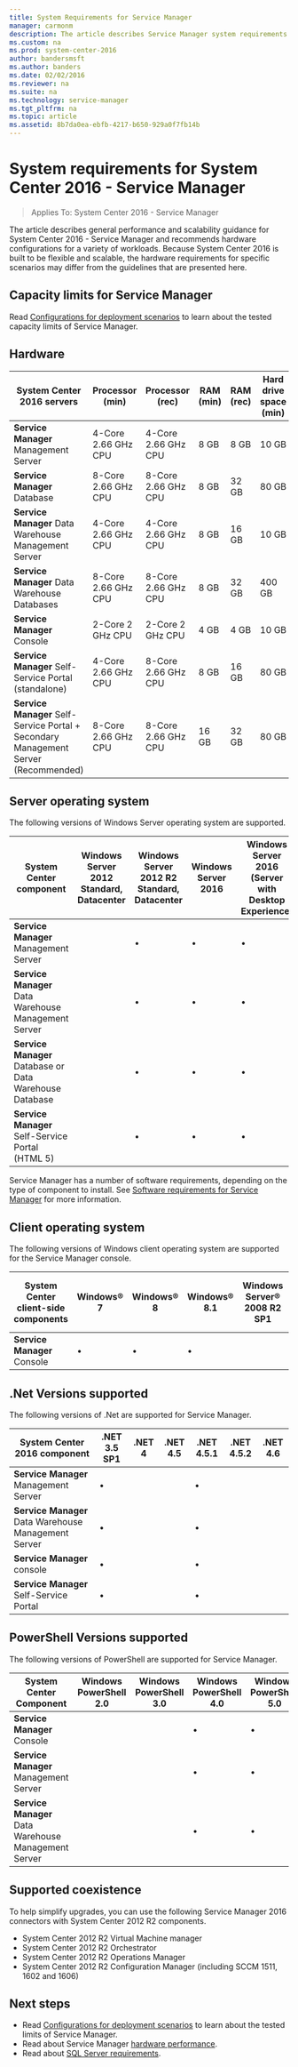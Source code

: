 ```yaml
---
title: System Requirements for Service Manager
manager: carmonm
description: The article describes Service Manager system requirements.
ms.custom: na
ms.prod: system-center-2016
author: bandersmsft
ms.author: banders
ms.date: 02/02/2016
ms.reviewer: na
ms.suite: na
ms.technology: service-manager
ms.tgt_pltfrm: na
ms.topic: article
ms.assetid: 8b7da0ea-ebfb-4217-b650-929a0f7fb14b
---
```


# System requirements for System Center 2016 - Service Manager

>Applies To: System Center 2016 - Service Manager

The article describes general performance and scalability guidance for System Center 2016 - Service Manager and recommends hardware configurations for a variety of workloads. Because System Center 2016 is built to be flexible and scalable, the hardware requirements for specific scenarios may differ from the guidelines that are presented here.  

## Capacity limits for Service Manager

Read [Configurations for deployment scenarios](../sm/plan/plan-configurations-for-deployment-scenarios.md) to learn about the tested capacity limits of Service Manager.

## Hardware

|System Center 2016 servers|Processor (min)|Processor (rec)|RAM (min)|RAM (rec)|Hard drive space (min)|Hard drive space (rec)|
|---------------------------------|---------------------|---------------------|---------------|---------------|----------------------------|----------------------------|
|**Service Manager** Management Server|4-Core 2.66 GHz CPU|4-Core 2.66 GHz CPU|8 GB|8 GB|10 GB|10 GB|
|**Service Manager** Database|8-Core 2.66 GHz CPU|8-Core 2.66 GHz CPU|8 GB|32 GB|80 GB|80 GB|
|**Service Manager** Data Warehouse Management Server|4-Core 2.66 GHz CPU|4-Core 2.66 GHz CPU|8 GB|16 GB|10 GB|10 GB|
|**Service Manager** Data Warehouse Databases|8-Core 2.66 GHz CPU|8-Core 2.66 GHz CPU|8 GB|32 GB|400 GB|400 GB|
|**Service Manager** Console|2-Core 2 GHz CPU|2-Core 2 GHz CPU|4 GB|4 GB|10 GB|10 GB|
|**Service Manager** Self-Service Portal (standalone)|4-Core 2.66 GHz CPU|8-Core 2.66 GHz CPU|8 GB|16 GB|80 GB|80 GB|
|**Service Manager** Self-Service Portal + Secondary Management Server (Recommended)|8-Core 2.66 GHz CPU|8-Core 2.66 GHz CPU|16 GB|32 GB|80 GB|80 GB|

## Server operating system

The following versions of Windows Server operating system are supported.

|System Center  component|Windows Server 2012 Standard, Datacenter|Windows Server 2012 R2 Standard, Datacenter|Windows Server 2016|Windows Server 2016 (Server with Desktop Experience)|Windows Server 2016 Nano Server|
|----------------------------|-----------------------|---------------------------|--------------------------|------------------------------|--------------------------------------------------------------------------------|
|**Service Manager** Management Server||&#8226;|&#8226;|&#8226;||
|**Service Manager** Data Warehouse Management Server||&#8226;|&#8226;|&#8226;||
|**Service Manager** Database or Data Warehouse Database||&#8226;|&#8226;|&#8226;||
|**Service Manager** Self-Service Portal (HTML 5)||&#8226;|&#8226;|&#8226;|&nbsp;|

Service Manager has a number of software requirements, depending on the type of component to install. See [Software requirements for Service Manager](sm-software-reqs.md) for more information.


## Client operating system

The following versions of Windows client operating system are supported for the Service Manager console.

|System Center client-side components|Windows&reg; 7|Windows&reg; 8|Windows&reg; 8.1|Windows Server&reg; 2008 R2 SP1|Windows Server&reg; 2012|Windows Server&reg; 2012 R2 Standard, Datacenter|Windows 10 Enterprise|Windows Server&reg; 2016 Standard, Datacenter|
|-----------------------------------------|-------------------------------------------------------------------|-----------------------------------------------------------|-----------------------------------------------------------------|-----------------------------------------------------------------------|-----------------------------------------------------------|--------------------------------------------------------------------------------------|--------------------------------------------------------------------------------------|------------------------------------------------------------------------------------------------|
|**Service Manager** Console|&#8226;|&#8226;|&#8226;|||&#8226;|&#8226;|&#8226;|


## .Net Versions supported

The following versions of .Net are supported for Service Manager.

|System Center 2016 component|.NET 3.5 SP1|.NET 4|.NET 4.5|.NET 4.5.1|.NET 4.5.2|.NET 4.6|
|-----------------------------------|----------------|----------|------------|--------------|--------------|------------|
|**Service Manager** Management Server|&#8226;| | |&#8226;| | |
|**Service Manager** Data Warehouse Management Server|&#8226;| | |&#8226;| | |
|**Service Manager** console|&#8226;| | |&#8226;| | |
|**Service Manager** Self\-Service Portal|&#8226;| | |&#8226;| | &nbsp; |

## PowerShell Versions supported

The following versions of PowerShell are supported for Service Manager.

|System Center Component|Windows PowerShell 2.0|Windows PowerShell 3.0|Windows PowerShell 4.0|Windows PowerShell 5.0|
|---------------------------|--------------------------|--------------------------|-----------------------------------------------|-----------------------------------------------|
|**Service Manager** Console|||&#8226;|&#8226;|
|**Service Manager** Management Server|||&#8226;|&#8226;|
|**Service Manager** Data Warehouse Management Server|||&#8226;|&#8226;|


## Supported coexistence

To help simplify upgrades, you can use the following Service Manager 2016 connectors with System Center 2012 R2 components.

- System Center 2012 R2 Virtual Machine manager
- System Center 2012 R2 Orchestrator
- System Center 2012 R2 Operations Manager
- System Center 2012 R2 Configuration Manager (including SCCM 1511, 1602 and 1606)

## Next steps
- Read [Configurations for deployment scenarios](../sm/plan/plan-configurations-for-deployment-scenarios.md) to learn about the tested limits of Service Manager.
- Read about Service Manager [hardware performance](../sm/plan/plan-hardware-performance.md).
- Read about [SQL Server requirements](../sm/plan/plan-sql-server-requirements-for-system-center-2016-service-manager.md).
